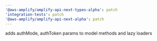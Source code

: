 ```yaml
---
'@aws-amplify/amplify-api-next-types-alpha': patch
'integration-tests': patch
'@aws-amplify/amplify-api-next-alpha': patch
---
```


adds authMode, authToken params to model methods and lazy loaders
